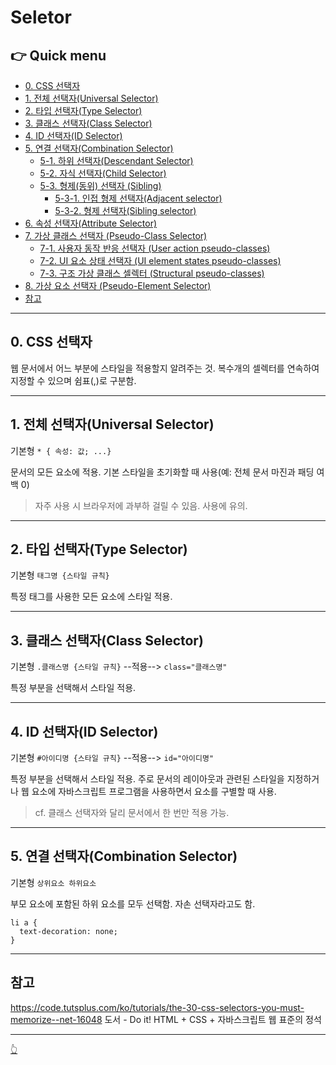 # Seletor

## 👉 Quick menu

- [0. CSS 선택자](#0-CSS-선택자)
- [1. 전체 선택자(Universal Selector)](#1-전체-선택자-universal-selector)
- [2. 타입 선택자(Type Selector)](#2-타입-선택자-type-selector)
- [3. 클래스 선택자(Class Selector)](#4-클래스-선택자class-selector)
- [4. ID 선택자(ID Selector)](#3-id-선택자-id-selector)
- [5. 연결 선택자(Combination Selector)](#5-연결-선택자combination-selector)
  - [5-1. 하위 선택자(Descendant Selector)](#5-1-하위-선택자-descendant-selector)
  - [5-2. 자식 선택자(Child Selector)](#5-2-자식-셀렉터-child-selector)
  - [5-3. 형제(동위) 선택자 (Sibling)](#5-3-형제동위-셀렉터-sibling-selector)
    - [5-3-1. 인접 형제 선택자(Adjacent selector)](#5-3-1-인접-형제-선택자-adjacent-selector)
    - [5-3-2. 형제 선택자(Sibling selector)](#5-3-2-형제-선택자-sibling-selector)
- [6. 속성 선택자(Attribute Selector)](#6-속성-선택자-attribute-selector)
- [7. 가상 클래스 선택자 (Pseudo-Class Selector)](#7-가상-클래스-선택자-pseudo-class-selector)
  - [7-1. 사용자 동작 반응 선택자 (User action pseudo-classes)](#7-1-사용자-동작-반응-선택자-user-action-pseudo-classes)
  - [7-2. UI 요소 상태 선택자 (UI element states pseudo-classes)](#7-2-ui-요소-상태-선택자-ui-element-states-pseudo-classes)
  - [7-3. 구조 가상 클래스 셀렉터 (Structural pseudo-classes)](#7-3-구조-가상-클래스-선택자-structural-pseudo-classes)
- [8. 가상 요소 선택자 (Pseudo-Element Selector)](#8-가상-요소-선택자-pseudo-element-selector)
- [참고](#참고)

---

## 0. CSS 선택자

웹 문서에서 어느 부분에 스타일을 적용할지 알려주는 것. 복수개의 셀렉터를 연속하여 지정할 수 있으며 쉼표(,)로 구분함.

---

## 1. 전체 선택자(Universal Selector)

기본형 `* { 속성: 값; ...}`

문서의 모든 요소에 적용. 기본 스타일을 초기화할 때 사용(예: 전체 문서 마진과 패딩 여백 0)
> 자주 사용 시 브라우저에 과부하 걸릴 수 있음. 사용에 유의.

---

## 2. 타입 선택자(Type Selector)

기본형 `태그명 {스타일 규칙}`

특정 태그를 사용한 모든 요소에 스타일 적용.

---

## 3. 클래스 선택자(Class Selector)

기본형 `.클래스명 {스타일 규칙}` --적용--> `class="클래스명"`

특정 부분을 선택해서 스타일 적용.

---

## 4. ID 선택자(ID Selector)

기본형 `#아이디명 {스타일 규칙}` --적용--> `id="아이디명"`

특정 부분을 선택해서 스타일 적용. 주로 문서의 레이아웃과 관련된 스타일을 지정하거나 웹 요소에 자바스크립트 프로그램을 사용하면서 요소를 구별할 때 사용.
> cf. 클래스 선택자와 달리 문서에서 한 번만 적용 가능.

---

## 5. 연결 선택자(Combination Selector)

기본형 `상위요소 하위요소`

부모 요소에 포함된 하위 요소를 모두 선택함. 자손 선택자라고도 함.
```
li a {
  text-decoration: none;
}
```

---
## 참고

https://code.tutsplus.com/ko/tutorials/the-30-css-selectors-you-must-memorize--net-16048
도서 - Do it! HTML + CSS + 자바스크립트 웹 표준의 정석

---

[👆](#seletor)
